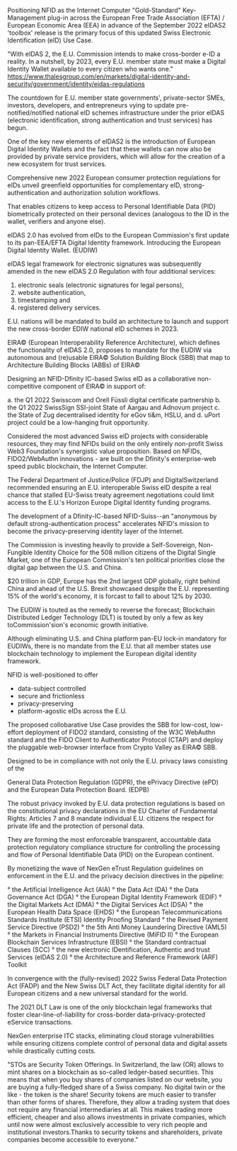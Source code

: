 Positioning NFID as the Internet Computer "Gold-Standard" Key-Management plug-in across the European Free Trade Association (EFTA) / European Economic Area (EEA) in advance of the September 2022 eIDAS2 'toolbox' release is the primary focus of this updated Swiss Electronic Identification (eID) Use Case.

"With eIDAS 2, the E.U. Commission intends to make cross-border e-ID a reality. In a nutshell, by 2023, every E.U. member state must make a Digital Identity Wallet available to every citizen who wants one." https://www.thalesgroup.com/en/markets/digital-identity-and-security/government/identity/eidas-regulations

The countdown for E.U. member state governments', private-sector SMEs, investors, developers, and entrepreneurs vying to update pre-notified/notified national eID schemes infrastructure under the prior eIDAS (electronic identification, strong authentication and trust services) has begun.

One of the key new elements of eIDAS2 is the introduction of European Digital Identity Wallets and the fact that these wallets can now also be provided by private service providers, which will allow for the creation of a new ecosystem for trust services. 

Comprehensive new 2022 European consumer protection regulations for eIDs unveil greenfield opportunities for complementary eID, strong-authentication and authorization solution workflows.

That enables citizens to keep access to Personal Identifiable Data (PID) biometrically protected on their personal devices (analogous to the ID in the wallet, verifiers and anyone else).

eIDAS 2.0 has evolved from eIDs to the European Commission's first update to its pan-EEA/EFTA Digital Identity framework. Introducing the European Digital Identity Wallet. (EUDIW)

eIDAS legal framework for electronic signatures was subsequently amended in the new eIDAS 2.0 Regulation with four additional services:

1.	electronic seals (electronic signatures for legal persons),
2.	website authentication, 
3.	timestamping and
4.	registered delivery services.

E.U. nations will be mandated to build an architecture to launch and support the new cross-border EDIW national eID schemes in 2023.

EIRA© (European Interoperability Reference Architecture), which defines the functionality of eIDAS 2.0, proposes to mandate for the EUDIW via autonomous and (re)usable EIRA© Solution Building Block (SBB) that map to Architecture Building Blocks (ABBs) of EIRA©

Designing an NFID-Dfinity IC-based Swiss eID as a collaborative non-competitive component of EIRA© in support of:

a.	the Q1 2022 Swisscom and Orell Füssli digital certificate partnership 
b.	the Q1 2022 SwissSign SSI-joint State of Aargau and Adnovum project 
c.	the State of Zug decentralised identity for eGov ti&m, HSLU, and 
d.	uPort project could be a low-hanging fruit opportunity.

Considered the most advanced Swiss eID projects with considerable resources, they may find NFIDs build on the only entirely non-profit Swiss Web3 Foundation's synergistic value proposition. Based on NFIDs, FIDO2/WebAuthn innovations - are built on the Dfinity's enterprise-web speed public blockchain, the Internet Computer.

The Federal Department of Justice/Police (FDJP) and DigitalSwitzerland recommended ensuring an E.U. interoperable Swiss eID despite a real chance that stalled EU-Swiss treaty agreement negotiations could limit access to the E.U.'s Horizon Europe Digital Identity funding programs.

The development of a Dfinity-IC-based NFID-Suiss--an "anonymous by default strong-authentication process" accelerates NFID's mission to become the privacy-preserving identity layer of the Internet.

The Commission is investing heavily to provide a Self-Sovereign, Non-Fungible Identity Choice for the 508 million citizens of the Digital Single Market, one of the European Commission's ten political priorities close the digital gap between the U.S. and China. 

$20 trillion in GDP, Europe has the 2nd largest GDP globally, right behind China and ahead of the U.S. Brexit showcased despite the E.U. representing 15% of the world's economy, it is forcast to fall to about 12% by 2030.

The EUDIW is touted as the remedy to reverse the forecast; Blockchain Distributed Ledger Technology (DLT) is touted by only a few as key toCommission'sion's economic growth initiative.  

Although eliminating U.S. and China platform pan-EU lock-in mandatory for EUDIWs, there is no mandate from the E.U. that all member states use blockchain technology to implement the European digital identity framework.

NFID is well-positioned to offer

* data-subject controlled
* secure and frictionless
* privacy-preserving
* platform-agostic eIDs across the E.U.  

The proposed collobarative Use Case provides the SBB for low-cost, low-effort deployment of FIDO2 standard, consisting of the W3C WebAuthn standard and the FIDO Client to Authenticator Protocol (CTAP) and deploy the pluggable web-browser interface from Crypto Valley as EIRA© SBB. 

Designed to be in compliance with not only the E.U. privacy laws consisting of the 

General Data Protection Regulation (GDPR), 
the ePrivacy Directive (ePD) and 
the European Data Protection Board. (EDPB) 

The robust privacy invoked by E.U. data protection regulations is based on the constitutional privacy declarations in the EU Charter of Fundamental Rights: Articles 7 and 8 mandate individual E.U. citizens the respect for private life and the protection of personal data.

They are forming the most enforceable transparent, accountable data protection regulatory compliance structure for controlling the processing and flow of Personal Identifiable Data (PID) on the European continent.  

By monetizing the wave of NexGen eTrust Regulation guidelines on enforcement in the E.U. and the privacy decision directives in the pipeline:

° the Artificial Intelligence Act (AIA)
° the Data Act (DA)
° the Data Governance Act (DGA)
° the European Digital Identity Framework (EDIF)
° the Digital Markets Act (DMA)
° the Digital Services Act (DSA)
° the European Health Data Space (EHDS)
° the European Telecommunications Standards Institute (ETSI) Identity Proofing Standard
° the Revised Payment Service Directive (PSD2)
° the 5th Anti Money Laundering Directive (AML5)
° the Markets in Financial Instruments Directive (MiFID II)
° the European Blockchain Services Infrastructure (EBSI)
° the Standard contractual Clauses (SCC)
° the new electronic IDentification, Authentic and trust Services (eIDAS 2.0)
° the Architecture and Reference Framework (ARF) Toolkit

In convergence with the (fully-revised) 2022 Swiss Federal Data Protection Act (FADP) and the New Swiss DLT Act, they facilitate digital identity for all European citizens and a new universal standard for the world.

The 2021 DLT Law is one of the only blockchain legal frameworks that foster clear-line-of-liability for cross-border data-privacy-protected eService transactions.

NexGen enterprise ITC stacks, eliminating cloud storage vulnerabilities while ensuring citizens complete control of personal data and digital assets while drastically cutting costs.

"STOs are Security Token Offerings. In Switzerland, the law (OR) allows to mint shares on a blockchain as so-called ledger-based securities. This means that when you buy shares of companies listed on our website, you are buying a fully-fledged share of a Swiss company. No digital twin or the like - the token is the share! Security tokens are much easier to transfer than other forms of shares. Therefore, they allow a trading system that does not require any financial intermediaries at all. This makes trading more efficient, cheaper and also allows investments in private companies, which until now were almost exclusively accessible to very rich people and institutional investors.Thanks to security tokens and shareholders, private companies become accessible to everyone."





